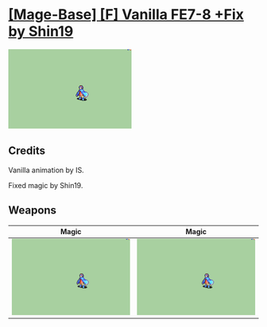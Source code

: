 # [\[Mage-Base\] \[F\] Vanilla FE7-8 +Fix by Shin19](./)
 

<img src="./6.%20Magic/Magic_000.png" alt="[Mage-Base] [F] Vanilla FE7-8 +Fix by Shin19 standing" />

## Credits

Vanilla animation by IS. 

Fixed magic by Shin19.

## Weapons
 

|Magic |Magic |
|  :---: | :---: |
| <img alt="Magic animation" src="./6.%20Magic/Magic.gif" /> | <img alt="Magic animation" src="./6.%20Magic%20(Fixed)%20%7BShin19%7D/Magic.gif" /> |
